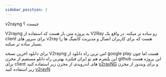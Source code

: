 ```yaml
---
sidebar_position: 2
---
```



v2rayng چیست ؟

V2rayng یه پروژه متن باز هست که استفاده از V2Ray  رو ساده تر میکنه. در واقع یک client برای سرور های v2ray هست که برای کاربران اتصال و مدیریت کانفیگ ها را بسیار ساده تر میکنه.

برای دانلود اخرین نسخه V2rayng امن ترین راه دانلود از google play هست اما چون این پلتفرم هم تو ایران فیلتره بهترین راه دانلو مستقیم از مخزن github این پروژه هست 
برای client های اندرویدی از مخزن زیر استفاده کنید
[v2rayNG](https://github.com/2dust/v2rayNG/releases)
و برای ویندوز از مخزن زیر استفاده کنید
[v2rayN](https://github.com/2dust/v2rayN/releases)
